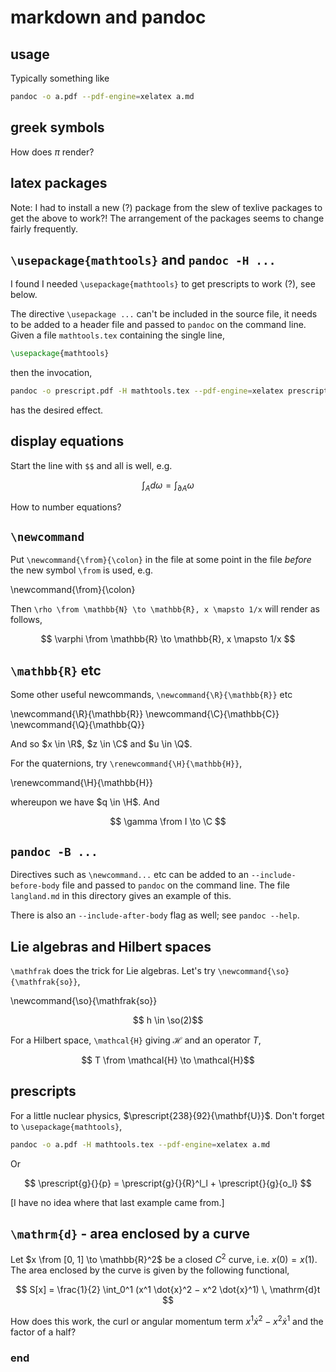 # markdown and pandoc

## usage

Typically something like

```sh
pandoc -o a.pdf --pdf-engine=xelatex a.md
```

## greek symbols

How does $\pi$ render?

## latex packages

Note: I had to install a new (?) package from the slew of texlive packages to get the above to work?!
The arrangement of the packages seems to change fairly frequently.

## `\usepackage{mathtools}` and `pandoc -H ...`

I found I needed `\usepackage{mathtools}` to get prescripts to work (?), see below. 

The directive `\usepackage ...` can't be included in the source file, it needs to be added to a header file and passed to `pandoc` on the command line. Given a file `mathtools.tex` containing the single line,

```tex
\usepackage{mathtools}
```

then the invocation,

```sh
pandoc -o prescript.pdf -H mathtools.tex --pdf-engine=xelatex prescript.md
```

has the desired effect.

## display equations

Start the line with `$$` and all is well, e.g.

$$ \int_A d\omega = \int_{\partial{A}} \omega $$

How to number equations?

## `\newcommand`

Put `\newcommand{\from}{\colon}` in the file at some point in the file _before_ the new symbol `\from` is used, e.g.

\newcommand{\from}{\colon}

Then `\rho \from \mathbb{N} \to \mathbb{R}, x \mapsto 1/x` will render as follows,

$$ \varphi \from \mathbb{R} \to \mathbb{R}, x \mapsto 1/x $$

## `\mathbb{R}` etc

Some other useful newcommands, `\newcommand{\R}{\mathbb{R}}` etc

\newcommand{\R}{\mathbb{R}}
\newcommand{\C}{\mathbb{C}}
\newcommand{\Q}{\mathbb{Q}}

And so $x \in \R$, $z \in \C$ and $u \in \Q$.

For the quaternions, try `\renewcommand{\H}{\mathbb{H}}`,

\renewcommand{\H}{\mathbb{H}}

whereupon we have $q \in \H$. And

$$ \gamma \from I \to \C $$

## `pandoc -B ...`

Directives such as `\newcommand...` etc can be added to an `--include-before-body` file and passed to `pandoc` on the command line. The file `langland.md` in this directory gives an example of this. 

There is also an `--include-after-body` flag as well; see `pandoc --help`.

## Lie algebras and Hilbert spaces

`\mathfrak` does the trick for Lie algebras. Let's try `\newcommand{\so}{\mathfrak{so}}`,

\newcommand{\so}{\mathfrak{so}}

$$ h \in \so(2)$$

For a Hilbert space, `\mathcal{H}` giving $\mathcal{H}$ and an operator $T$,

$$ T \from \mathcal{H} \to \mathcal{H}$$

## prescripts

For a little nuclear physics, $\prescript{238}{92}{\mathbf{U}}$. Don't forget to `\usepackage{mathtools}`,

```sh
pandoc -o a.pdf -H mathtools.tex --pdf-engine=xelatex a.md
```

Or

$$  \prescript{g}{}{p} = \prescript{g}{}{R}^l_l + \prescript{}{g}{o_l}  $$

[I have no idea where that last example came from.]

## `\mathrm{d}` - area enclosed by a curve

Let $x \from [0, 1] \to \mathbb{R}^2$ be a closed $C^2$ curve, i.e. $x(0) = x(1)$. The area enclosed by the curve is given by the following functional,

$$ S[x] = \frac{1}{2} \int_0^1 (x^1 \dot{x}^2 − x^2 \dot{x}^1) \, \mathrm{d}t $$

How does this work, the curl or angular momentum term $x^1 \dot{x}^2 − x^2 \dot{x}^1$ and the factor of a half?


### end
